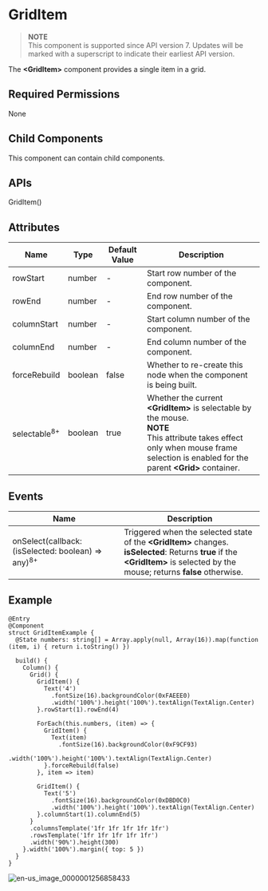# GridItem


> **NOTE**<br>
> This component is supported since API version 7. Updates will be marked with a superscript to indicate their earliest API version.


The **&lt;GridItem&gt;** component provides a single item in a grid.


## Required Permissions

None


## Child Components

This component can contain child components.


## APIs

GridItem()


## Attributes

| Name | Type | Default Value | Description |
| -------- | -------- | -------- | -------- |
| rowStart | number | - | Start row number of the component. |
| rowEnd | number | - | End row number of the component. |
| columnStart | number | - | Start column number of the component. |
| columnEnd | number | - | End column number of the component. |
| forceRebuild | boolean | false | Whether to re-create this node when the component is being built. |
| selectable<sup>8+</sup> | boolean | true | Whether the current **&lt;GridItem&gt;** is selectable by the mouse.<br/>**NOTE**<br/>This attribute takes effect only when mouse frame selection is enabled for the parent **&lt;Grid&gt;** container. |


## Events

| Name | Description |
| -------- | -------- |
| onSelect(callback: (isSelected: boolean) =&gt; any)<sup>8+</sup> | Triggered when the selected state of the **&lt;GridItem&gt;** changes.<br/>**isSelected**: Returns **true** if the **&lt;GridItem&gt;** is selected by the mouse; returns **false** otherwise. |


## Example


```
@Entry
@Component
struct GridItemExample {
  @State numbers: string[] = Array.apply(null, Array(16)).map(function (item, i) { return i.toString() })

  build() {
    Column() {
      Grid() {
        GridItem() {
          Text('4')
            .fontSize(16).backgroundColor(0xFAEEE0)
            .width('100%').height('100%').textAlign(TextAlign.Center)
        }.rowStart(1).rowEnd(4)

        ForEach(this.numbers, (item) => {
          GridItem() {
            Text(item)
              .fontSize(16).backgroundColor(0xF9CF93)
              .width('100%').height('100%').textAlign(TextAlign.Center)
          }.forceRebuild(false)
        }, item => item)

        GridItem() {
          Text('5')
            .fontSize(16).backgroundColor(0xDBD0C0)
            .width('100%').height('100%').textAlign(TextAlign.Center)
        }.columnStart(1).columnEnd(5)
      }
      .columnsTemplate('1fr 1fr 1fr 1fr 1fr')
      .rowsTemplate('1fr 1fr 1fr 1fr 1fr')
      .width('90%').height(300)
    }.width('100%').margin({ top: 5 })
  }
}
```

![en-us_image_0000001256858433](figures/en-us_image_0000001256858433.gif)
